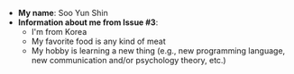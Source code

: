* __My name__: Soo Yun Shin
* __Information about me from Issue #3__: 
    * I'm from Korea
    * My favorite food is any kind of meat
    * My hobby is learning a new thing (e.g., new programming language, new communication and/or psychology theory, etc.)
